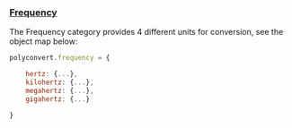 ### [Frequency](https://gist.github.com/jgphilpott/cc4f9dac2a78b92928eadecc58394ab2)

The Frequency category provides 4 different units for conversion, see the object map below:

```js
polyconvert.frequency = {

    hertz: {...},
    kilohertz: {...},
    megahertz: {...},
    gigahertz: {...}

}
```